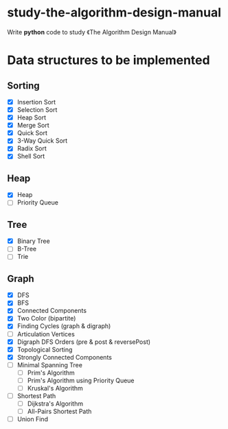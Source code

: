 # study-the-algorithm-design-manual
Write **python** code to study 《The Algorithm Design Manual》


# Data structures to be implemented

## Sorting
- [x] Insertion Sort
- [x] Selection Sort
- [x] Heap Sort
- [x] Merge Sort
- [x] Quick Sort
- [x] 3-Way Quick Sort
- [x] Radix Sort
- [x] Shell Sort

## Heap
- [x] Heap
- [ ] Priority Queue

## Tree
- [x] Binary Tree
- [ ] B-Tree
- [ ] Trie

## Graph 

- [x] DFS
- [x] BFS
- [x] Connected Components
- [x] Two Color (bipartite)
- [x] Finding Cycles (graph & digraph)
- [ ] Articulation Vertices
- [x] Digraph DFS Orders (pre & post & reversePost)
- [x] Topological Sorting
- [x] Strongly Connected Components
- [ ] Minimal Spanning Tree
    - [ ] Prim's Algorithm
    - [ ] Prim's Algorithm using Priority Queue
    - [ ] Kruskal's Algorithm 

- [ ] Shortest Path
    - [ ] Dijkstra's Algorithm 
    - [ ] All-Pairs Shortest Path
- [ ] Union Find